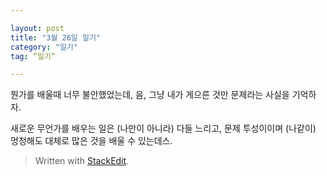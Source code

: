 ```yaml
---

layout: post
title: "3월 26일 일기"
category: "일기"
tag: “일기”

---
```



<p>뭔가를 배울때 너무 불안했었는데, 음, 그냥 내가 게으른 것만 문제라는 사실을 기억하자.</p>
<p>새로운 무언가를 배우는 일은 (나만이 아니라) 다들 느리고, 문제 투성이이며 (나같이) 멍청해도 대체로 많은 것을 배울 수 있는데스.</p>
<blockquote>
<p>Written with <a href="https://stackedit.io/">StackEdit</a>.</p>
</blockquote>

